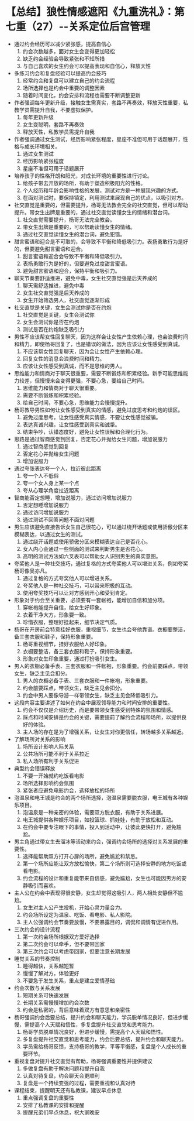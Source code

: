 # 【总结】狼性情感遮阳《九重洗礼》：第七重（27）--关系定位后宫管理

-   通过约会经历可以减少紧张感，提高自信心
    1.  约会次数越多，面对女生会变得更加轻松
    2.  缺乏约会经验会导致紧张和不知所措
    3.  与自己喜欢的女生约会可以提高表现和自信心，释放天性
-   多练习约会和复盘经验可以提高约会技巧
    1.  经常约会和复盘可以建立自己的约会流程
    2.  场所选择也是约会中重要的调整因素
    3.  随着时间变化，约会安排和流程也需要不断调整更新
-   作者强调每年更新升级，接触女生需真实，套路不再奏效，释放天性重要，私教学员需提升自我，不要虚拟保护。
    1.  每年更新升级
    2.  女生变聪明，套路不再奏效
    3.  释放天性，私教学员需提升自我
-   作者强调通过女生测试，经历影响紧张程度，星座不准但可用于话题展开，性格与成长环境相关。
    1.  通过女生测试
    2.  经历影响紧张程度
    3.  星座不准但可用于话题展开
-   培养孩子的性格开朗和阳光，对成长环境的重要性进行讨论。
    1.  给孩子带去开放的场所，有助于塑造积极阳光的性格。
    2.  个人经历和年龄会影响性格的发展，测试对方是一种展现兴趣的方式。
    3.  在面对测试时，要保持镇定，利用测试来展现自己的优点，以吸引对方。
-   社交直觉是重要的，但需要提升，杨哥无法教会完全的社交直觉，但可以帮助提升。带女生出牌是重要的，通过社交直觉读懂女生的情绪和潜台词。
    1.  社交直觉需要提升，杨哥无法完全教会。
    2.  带女生出牌是重要的，可以帮助读懂女生的情绪。
    3.  通过社交直觉读懂女生的潜台词，避免犯错。
-   甜言蜜语和迎合是不可取的，会导致不平衡和降低吸引力。表扬勇敢行为是好的，但要避免甜言蜜语和迎合。
    1.  甜言蜜语和迎合会导致不平衡和降低吸引力。
    2.  表扬勇敢行为是好的，但要避免过度甜言蜜语。
    3.  避免甜言蜜语和迎合，保持平衡和吸引力。
-   聊天节奏要舒适推进，避免中毒，女生社交直觉强是后天养成的
    1.  聊天需舒适推进，避免中毒
    2.  女生社交直觉强是后天养成的
    3.  女生开始筛选男人，社交直觉逐渐形成
-   社交直觉是关键，女生会测试你是否在约炮
    1.  社交直觉是关键，女生会测试你
    2.  女生会测试你是否在约炮
    3.  测试是否在约炮缺乏吸引力
-   男性不应该帮女性回复聊天，因为这样会让女性产生依赖心理，也会浪费时间和精力。即使杨哥回复了，也是错误的做法，因为应该让女性感受到真诚。
    1.  不应该帮女性回复聊天，因为会让女性产生依赖心理。
    2.  回复女性的消息会浪费时间和精力。
    3.  应该让女性感受到真诚，而不是思维的男人。
-   思维能力和情商对于聊天很重要，需要不断锻炼和积累经验。新手可能思维能力较差，但慢慢来会变得更强，不要心急，要给自己时间。
    1.  思维能力和情商对于聊天很重要。
    2.  需要不断锻炼和积累经验。
    3.  给自己时间，不要心急，思维能力会慢慢提升。
-   杨哥教导男性如何让女性感受到真实的情感，避免过度思考和约炮的误区。
    1.  避免过度思考，让女性感受真实情感，不要让女性感觉被骗。
    2.  表达真诚兴趣，让女性感受到真实和诚挚。
    3.  结束争吵，认错态度好，避免让女性误解和合理化行为。
-   思路是通过智商感觉到回复，否定花心并抛给女生问题，增加说服力
    1.  通过智商感觉到回复
    2.  否定花心并抛给女生问题
    3.  增加说服力
-   通过夸张表达夸一个人，拉近彼此距离
    1.  夸一个人不低俗
    2.  夸一个女人身上某一个点
    3.  夸从心理学角度拉近距离
-   智商能否定想睡，增加说服力，通过访问增加说服力
    1.  否定想睡增加说服力
    2.  通过访问增加说服力
    3.  通过测试不回答问题不面对问题
-   男生应该避免直接告诉女生自己很花心，可以通过绕开话题或使用骄傲分区来模糊表达，以通过女生的测试。
    1.  通过绕开话题或使用骄傲分区来模糊表达自己是否花心。
    2.  女人内心会通过一些侧面的测试来判断男生是否花心。
    3.  高明的测试方法如六叉表可以帮助女人识别男生的真实意图。
-   夸奖他人是一种社交技巧，通过复格的方式夸奖他人可以增进关系，例如夸奖杨哥像吴亦凡。
    1.  通过复格的方式夸奖他人可以增进关系。
    2.  夸奖他人是一种社交技巧，可以带来积极的互动。
    3.  使用夸奖技巧可以让对方感到开心和受到肯定。
-   形象对于约会至关重要，必须要有一套帐袍，能增加自信和加分项。
    1.  穿帐袍能提升自信，给女生好印象。
    2.  衣着干净大方，形象要一致。
    3.  珍惜衣服，整理好挂起来，细节决定气质。
-   杨哥在开房前会特意挂好衣服，重视细节，女生也会夸他靠谱。衣橱要整洁，备三套衣服和鞋子，保持形象重要。
    1.  杨哥重视细节，挂好衣服给人好印象。
    2.  衣橱要整洁，备三套衣服和鞋子，保持形象重要。
    3.  形象对女生印象重要，通过打扮吸引女生。
-   男人的衣橱必备手表、三套衣服和一件帐袍，形象重要。约会前要踩点，带领女生，缺乏主见会扣分。
    1.  男人的衣橱必备手表、三套衣服和一件帐袍，形象重要。
    2.  约会前要踩点，带领女生，缺乏主见会扣分。
    3.  约会中男人要像导游一样带领女生，缺乏主见会降低吸引力。
-   这段内容主要讲述了如何在约会中展现领导能力和时间安排的重要性。
    1.  约会不仅仅是介绍历史，而是要带领女生感受到特殊的氛围和情感。
    2.  踩点和时间安排是约会的关键，需要提前了解约会流程和场所，以提供良好的体验。
    3.  主人场的存在是为了增强关系，让女生对你更信任，转场越多关系越近。
-   了解场所对关系的影响
    1.  场所设计影响人际关系
    2.  公共场所可能不利于关系拉近
    3.  私人场所有利于关系促进
-   典型约会错误释放
    1.  不要一开始就约吃饭看电影
    2.  场所选择影响约会氛围
    3.  紧张者应避免电影约会，选择放松的场所
-   泡温泉和电王城是约会的两个场所选择，泡温泉需要脱衣服，电王城有各种娱乐项目。
    1.  泡温泉是一种亲密的体验，需要双方脱衣服，有助于关系进展。
    2.  电王城提供各种娱乐项目，如投篮球、抓娃娃，有助于放松和互动。
    3.  在约会中要专注眼下的事情，投入到活动中，让彼此更快打开，避免尴尬。
-   男主角通过带女生去溜冰等活动来约会，强调约会场所的选择对关系发展的重要性。
    1.  选择能帮助双方打开心扉的场所，避免尴尬和禁忌。
    2.  第一个场所应能让双方放松愉快，第二个场所则可选择安静的地方吃饭或看电影。
    3.  约会流程的设计和重复能带来自信感，避免尴尬，女生也可能因男方的安静吸引而喜欢。
-   主人公在约会中表现得很安静，女生却觉得这吸引人，两人相处安静但不尴尬。
    1.  女生对主人公产生投机，开始心灵力量合力。
    2.  约会场所设定为温泉、吃饭、看电影、私人影院。
    3.  主人公强调约会节奏要放慢，不要暴露目的，调侃和调情有促进作用。
-   三次约会的设计流程
    1.  第一次约会场所根据双方爱好选择
    2.  第二次约会可以牵手，但不要带回家
    3.  第三次约会可以考虑带回家，但要注意长期发展
-   睡觉关系的节奏控制
    1.  睡得越快，关系越短暂
    2.  慢慢了解对方，体验更好
    3.  不要急于发生关系，重点是建立爱情基础
-   约会次数与关系发展
    1.  短期关系可快速发展
    2.  长期关系需慢慢增加约会次数
    3.  约会是私密的，背后意味着双方有意思和亲密性
-   杨哥强调约会后要总结，提升约会和聊天能力，学员脱单情况良好，但进步缓慢，需提高个人天赋和悟性，多复盘提升社交直觉和思考能力。
    1.  杨哥学员脱单情况良好，但进步缓慢，需提高个人天赋和悟性。
    2.  多复盘提升社交直觉和思考能力，约会后要总结，提升约会和聊天能力。
    3.  学员需给杨哥反馈，支持杨哥的教学，平等平衡感，复盘是个人成长的重要环节。
-   重视复盘对提升社交直觉有帮助，杨哥强调重要性并提供建议
    1.  多做复盘有助于解决问题和提升自我
    2.  认真对待复盘，约会聊天会更顺利
    3.  复盘是一个持续变强的过程，需要重视和认真对待
-   课程结束，提醒明天还有私教课，建议早点休息
    1.  重点强调复盘的重要性
    2.  安排了私教课的安排和提醒
    3.  提醒兄弟们早点休息，祝大家晚安